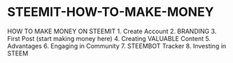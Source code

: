 # STEEMIT-HOW-TO-MAKE-MONEY
HOW TO MAKE MONEY ON STEEMIT  1. Create Account  2. BRANDING  3. First Post  (start making money here)  4. Creating VALUABLE Content  5. Advantages  6. Engaging in Community  7. STEEMBOT Tracker  8. Investing in STEEM
